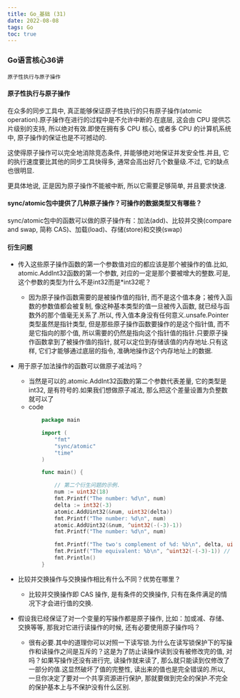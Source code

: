 ```yaml
---
title: Go_基础 (31)
date: 2022-08-08
tags: Go
toc: true
---
```


### Go语言核心36讲
    原子性执行与原子操作

<!-- more -->

#### 原子性执行与原子操作

在众多的同步工具中, 真正能够保证原子性执行的只有原子操作(atomic operation).原子操作在进行的过程中是不允许中断的.在底层, 这会由 CPU 提供芯片级别的支持, 所以绝对有效.即使在拥有多 CPU 核心, 或者多 CPU 的计算机系统中, 原子操作的保证也是不可撼动的.

这使得原子操作可以完全地消除竞态条件, 并能够绝对地保证并发安全性.并且, 它的执行速度要比其他的同步工具快得多, 通常会高出好几个数量级.不过, 它的缺点也很明显.

更具体地说, 正是因为原子操作不能被中断, 所以它需要足够简单, 并且要求快速.

#### sync/atomic包中提供了几种原子操作？可操作的数据类型又有哪些？

sync/atomic包中的函数可以做的原子操作有：加法(add)、比较并交换(compare and swap, 简称 CAS)、加载(load)、存储(store)和交换(swap)

#### 衍生问题
- 传入这些原子操作函数的第一个参数值对应的都应该是那个被操作的值.比如, atomic.AddInt32函数的第一个参数, 对应的一定是那个要被增大的整数.可是, 这个参数的类型为什么不是int32而是*int32呢？
    * 因为原子操作函数需要的是被操作值的指针, 而不是这个值本身；被传入函数的参数值都会被复制, 像这种基本类型的值一旦被传入函数, 就已经与函数外的那个值毫无关系了.所以, 传入值本身没有任何意义.unsafe.Pointer类型虽然是指针类型, 但是那些原子操作函数要操作的是这个指针值, 而不是它指向的那个值, 所以需要的仍然是指向这个指针值的指针.只要原子操作函数拿到了被操作值的指针, 就可以定位到存储该值的内存地址.只有这样, 它们才能够通过底层的指令, 准确地操作这个内存地址上的数据.
- 用于原子加法操作的函数可以做原子减法吗？
    * 当然是可以的.atomic.AddInt32函数的第二个参数代表差量, 它的类型是int32, 是有符号的.如果我们想做原子减法, 那么把这个差量设置为负整数就可以了
    * code
        ```go
            package main

            import (
                "fmt"
                "sync/atomic"
                "time"
            )

            func main() {

                // 第二个衍生问题的示例.
                num := uint32(18)
                fmt.Printf("The number: %d\n", num)
                delta := int32(-3)
                atomic.AddUint32(&num, uint32(delta))
                fmt.Printf("The number: %d\n", num)
                atomic.AddUint32(&num, ^uint32(-(-3)-1))
                fmt.Printf("The number: %d\n", num)

                fmt.Printf("The two's complement of %d: %b\n", delta, uint32(delta)) // -3的补码.
                fmt.Printf("The equivalent: %b\n", ^uint32(-(-3)-1)) // 与-3的补码相同.
                fmt.Println()
            }
        ```

- 比较并交换操作与交换操作相比有什么不同？优势在哪里？
    * 比较并交换操作即 CAS 操作, 是有条件的交换操作, 只有在条件满足的情况下才会进行值的交换.

- 假设我已经保证了对一个变量的写操作都是原子操作, 比如：加或减、存储、交换等等, 那我对它进行读操作的时候, 还有必要使用原子操作吗？
    * 很有必要.其中的道理你可以对照一下读写锁.为什么在读写锁保护下的写操作和读操作之间是互斥的？这是为了防止读操作读到没有被修改完的值, 对吗？如果写操作还没有进行完, 读操作就来读了, 那么就只能读到仅修改了一部分的值.这显然破坏了值的完整性, 读出来的值也是完全错误的.所以, 一旦你决定了要对一个共享资源进行保护, 那就要做到完全的保护.不完全的保护基本上与不保护没有什么区别.
















